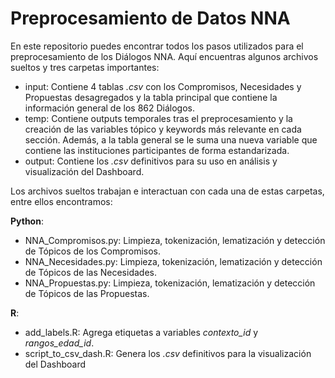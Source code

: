 # Preprocesamiento de Datos NNA

En este repositorio puedes encontrar todos los pasos utilizados para el preprocesamiento de los 
Diálogos NNA. Aquí encuentras algunos archivos sueltos y tres carpetas importantes:

- input: Contiene 4 tablas *.csv* con los Compromisos, Necesidades y Propuestas desagregados y la tabla principal que contiene la información general de los 862 Diálogos.
- temp: Contiene outputs temporales tras el preprocesamiento y la creación de las variables tópico y keywords más relevante en cada sección. Además,  a la tabla general se le suma una nueva variable que contiene las instituciones participantes de forma estandarizada.
- output: Contiene los *.csv* definitivos para su uso en análisis y visualización del Dashboard.

Los archivos sueltos trabajan e interactuan con cada una de estas carpetas, entre ellos encontramos:

**Python**:

- NNA_Compromisos.py: Limpieza, tokenización, lematización y detección de Tópicos de los Compromisos.
- NNA_Necesidades.py: Limpieza, tokenización, lematización y detección de Tópicos de las Necesidades.
- NNA_Propuestas.py: Limpieza, tokenización, lematización y detección de Tópicos de las Propuestas.

**R**:

- add_labels.R: Agrega etiquetas a variables *contexto_id* y *rangos_edad_id*.
- script_to_csv_dash.R: Genera los *.csv* definitivos para la visualización del Dashboard
